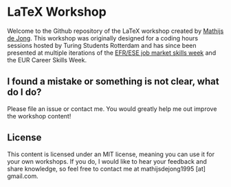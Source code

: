 # LaTeX Workshop
Welcome to the Github repository of the LaTeX workshop created by [Mathijs de Jong](https://www.linkedin.com/in/mathijsdejong995/). This workshop was originally designed for a coding hours sessions hosted by Turing Students Rotterdam and has since been presented at multiple iterations of the [EFR/ESE job market skills week](https://www.efr.nl/education/efrese-job-market-skills) and the EUR Career Skills Week.

## I found a mistake or something is not clear, what do I do?
Please file an issue or contact me. You would greatly help me out improve the workshop content!

## License
This content is licensed under an MIT license, meaning you can use it for your own workshops. If you do, I would like to hear your feedback and share knowledge, so feel free to contact me at mathijsdejong1995 [at] gmail.com.
